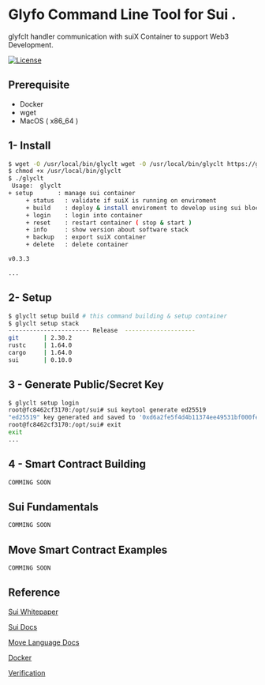 
# Glyfo Command Line Tool for Sui .

glyfclt handler communication with suiX Container to support Web3 Development.

[![License](https://img.shields.io/badge/License-Apache_2.0-blue.svg)](https://opensource.org/licenses/Apache-2.0)

## Prerequisite 

+ Docker 
+ wget
+ MacOS ( x86_64 )

## 1- Install 

```bash
$ wget -O /usr/local/bin/glyclt wget -O /usr/local/bin/glyclt https://github.com/glyfo/glyclt-sui/releases/download/v0.3.3/glyclt
$ chmod +x /usr/local/bin/glyclt
$ ./glyclt
 Usage:  glyclt 
+ setup       : manage sui container 
     + status   : validate if suiX is running on enviroment 
     + build    : deploy & install enviroment to develop using sui blockchain 
     + login    : login into container 
     + reset    : restart container ( stop & start ) 
     + info     : show version about software stack 
     + backup   : export suiX container
     + delete   : delete container

v0.3.3

...
```

## 2- Setup 

```bash
$ glyclt setup build # this command building & setup container 
$ glyclt setup stack
----------------------- Release  --------------------
git       | 2.30.2
rustc     | 1.64.0
cargo     | 1.64.0
sui       | 0.10.0
```
## 3 - Generate Public/Secret Key  

```bash
$ glyclt setup login
root@fc8462cf3170:/opt/sui# sui keytool generate ed25519
"ed25519" key generated and saved to '0xd6a2fe5f4d4b11374ee49531bf000fef2c9e6548.key'
root@fc8462cf3170:/opt/sui# exit
exit
...
```

## 4 - Smart Contract Building 

```bash
COMMING SOON 
```

## Sui Fundamentals

```bash
COMMING SOON 
```

## Move Smart Contract Examples 

```bash
COMMING SOON 
```

## Reference

[Sui Whitepaper](https://github.com/MystenLabs/sui/blob/main/doc/paper/sui.pdf)

[Sui Docs](https://sui.io/)

[Move Language Docs](https://move-book.com)

[Docker](https://docker.com)

[Verification](https://link.springer.com/content/pdf/10.1007/978-3-030-53288-8.pdf)


